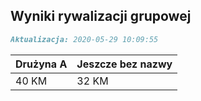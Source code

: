 ## Wyniki rywalizacji grupowej

```markdown
Aktualizacja: 2020-05-29 10:09:55
```

Drużyna A | Jeszcze bez nazwy
------------ | -------------
 40 KM | 32 KM
